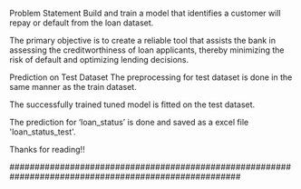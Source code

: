 Problem Statement
Build and train a model that identifies a customer will repay or default from the loan dataset.

The primary objective is to create a reliable tool that assists the bank in assessing the creditworthiness of loan applicants, thereby minimizing the risk of default and optimizing lending decisions.


Prediction on Test Dataset
The preprocessing for test dataset is done in the same manner as the train dataset.

The successfully trained tuned model is fitted on the test dataset.

The prediction for ‘loan_status’ is done and saved as a excel file 'loan_status_test'.

Thanks for reading!!

######################################################################################################
